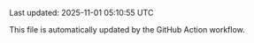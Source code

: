 Last updated: 2025-11-01 05:10:55 UTC

This file is automatically updated by the GitHub Action workflow.
